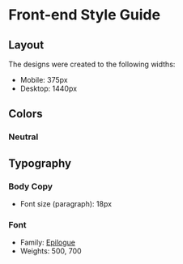 # Front-end Style Guide

## Layout

The designs were created to the following widths:

- Mobile: 375px
- Desktop: 1440px

## Colors

### Neutral

## Typography

### Body Copy

- Font size (paragraph): 18px

### Font

- Family: [Epilogue](https://fonts.google.com/specimen/Epilogue)
- Weights: 500, 700
